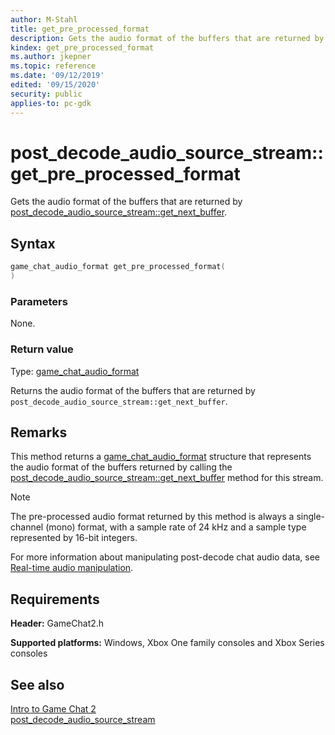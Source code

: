 ```yaml
---
author: M-Stahl
title: get_pre_processed_format
description: Gets the audio format of the buffers that are returned by [post_decode_audio_source_stream::get_next_buffer](post_decode_audio_source_stream_get_next_buffer.md).
kindex: get_pre_processed_format
ms.author: jkepner
ms.topic: reference
ms.date: '09/12/2019'
edited: '09/15/2020'
security: public
applies-to: pc-gdk
---
```


# post_decode_audio_source_stream::get_pre_processed_format
  
Gets the audio format of the buffers that are returned by [post_decode_audio_source_stream::get_next_buffer](post_decode_audio_source_stream_get_next_buffer.md).  
  
<a id="syntaxSection"></a>
  
## Syntax
  
```cpp
game_chat_audio_format get_pre_processed_format(  
)  
```  
  
<a id="parametersSection"></a>
  
### Parameters
  
None.  
  
<a id="retvalSection"></a>
  
### Return value
  
Type: [game_chat_audio_format](../../../structs/game_chat_audio_format.md)  
  
Returns the audio format of the buffers that are returned by `post_decode_audio_source_stream::get_next_buffer`.  
  
<a id="remarksSection"></a>
  
## Remarks
  
This method returns a [game_chat_audio_format](../../../structs/game_chat_audio_format.md) structure that represents the audio format of the buffers returned by calling the [post_decode_audio_source_stream::get_next_buffer](post_decode_audio_source_stream_get_next_buffer.md) method for this stream.  
  > [!NOTE]
> The pre-processed audio format returned by this method is always a single-channel (mono) format, with a sample rate of 24 kHz and a sample type represented by 16-bit integers.  
  
For more information about manipulating post-decode chat audio data, see [Real-time audio manipulation](../../../../../../chat/overviews/game-chat2/real-time-audio-manipulation.md).  
  
<a id="requirementsSection"></a>
  
## Requirements
  
**Header:** GameChat2.h  
  
**Supported platforms:** Windows, Xbox One family consoles and Xbox Series consoles  
  
<a id="seealsoSection"></a>
  
## See also
  
[Intro to Game Chat 2](../../../../../../chat/overviews/game-chat2/game-chat-2-intro.md)  
[post_decode_audio_source_stream](../post_decode_audio_source_stream.md)  
  